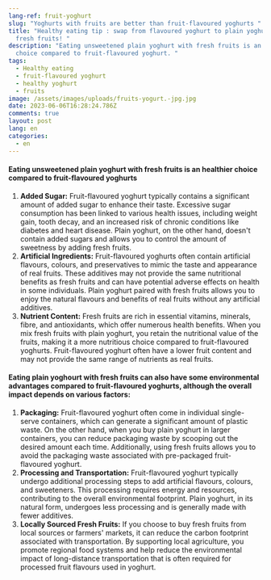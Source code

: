 ```yaml
---
lang-ref: fruit-yoghurt
slug: "Yoghurts with fruits are better than fruit-flavoured yoghurts "
title: "Healthy eating tip : swap from flavoured yoghurt to plain yoghurt with
  fresh fruits! "
description: "Eating unsweetened plain yoghurt with fresh fruits is an healthier
  choice compared to fruit-flavoured yoghurt. "
tags:
  - Healthy eating
  - fruit-flavoured yoghurt
  - healthy yoghurt
  - fruits
image: /assets/images/uploads/fruits-yogurt.-jpg.jpg
date: 2023-06-06T16:28:24.786Z
comments: true
layout: post
lang: en
categories:
  - en
---
```

#### **Eating unsweetened plain yoghurt with fresh fruits is an healthier choice compared to fruit-flavoured yoghurts**

1. **Added Sugar:** Fruit-flavoured yoghurt typically contains a significant amount of added sugar to enhance their taste. Excessive sugar consumption has been linked to various health issues, including weight gain, tooth decay, and an increased risk of chronic conditions like diabetes and heart disease. Plain yoghurt, on the other hand, doesn't contain added sugars and allows you to control the amount of sweetness by adding fresh fruits.
2. **Artificial Ingredients:** Fruit-flavoured yoghurts often contain artificial flavours, colours, and preservatives to mimic the taste and appearance of real fruits. These additives may not provide the same nutritional benefits as fresh fruits and can have potential adverse effects on health in some individuals. Plain yoghurt paired with fresh fruits allows you to enjoy the natural flavours and benefits of real fruits without any artificial additives.
3. **Nutrient Content:** Fresh fruits are rich in essential vitamins, minerals, fibre, and antioxidants, which offer numerous health benefits. When you mix fresh fruits with plain yoghurt, you retain the nutritional value of the fruits, making it a more nutritious choice compared to fruit-flavoured yoghurts. Fruit-flavoured yoghurt often have a lower fruit content and may not provide the same range of nutrients as real fruits.

#### Eating plain yoghourt with fresh fruits can also have some environmental advantages compared to fruit-flavoured yoghurts, although the overall impact depends on various factors:

1. **Packaging:** Fruit-flavoured yoghurt often come in individual single-serve containers, which can generate a significant amount of plastic waste. On the other hand, when you buy plain yoghurt in larger containers, you can reduce packaging waste by scooping out the desired amount each time. Additionally, using fresh fruits allows you to avoid the packaging waste associated with pre-packaged fruit-flavoured yoghurt.
2. **Processing and Transportation:** Fruit-flavoured yoghurt typically undergo additional processing steps to add artificial flavours, colours, and sweeteners. This processing requires energy and resources, contributing to the overall environmental footprint. Plain yoghurt, in its natural form, undergoes less processing and is generally made with fewer additives.
3. **Locally Sourced Fresh Fruits:** If you choose to buy fresh fruits from local sources or farmers' markets, it can reduce the carbon footprint associated with transportation. By supporting local agriculture, you promote regional food systems and help reduce the environmental impact of long-distance transportation that is often required for processed fruit flavours used in yoghurt.